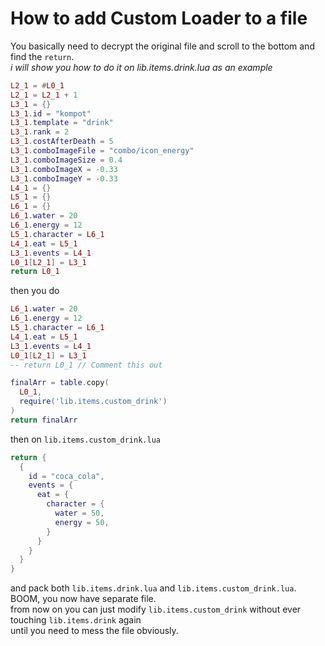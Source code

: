 # How to add Custom Loader to a file
You basically need to decrypt the original file and scroll to the bottom and find the `return`.<br>
_i will show you how to do it on lib.items.drink.lua as an example_
```lua
L2_1 = #L0_1
L2_1 = L2_1 + 1
L3_1 = {}
L3_1.id = "kompot"
L3_1.template = "drink"
L3_1.rank = 2
L3_1.costAfterDeath = 5
L3_1.comboImageFile = "combo/icon_energy"
L3_1.comboImageSize = 0.4
L3_1.comboImageX = -0.33
L3_1.comboImageY = -0.33
L4_1 = {}
L5_1 = {}
L6_1 = {}
L6_1.water = 20
L6_1.energy = 12
L5_1.character = L6_1
L4_1.eat = L5_1
L3_1.events = L4_1
L0_1[L2_1] = L3_1
return L0_1
```
then you do 
```lua
L6_1.water = 20
L6_1.energy = 12
L5_1.character = L6_1
L4_1.eat = L5_1
L3_1.events = L4_1
L0_1[L2_1] = L3_1
-- return L0_1 // Comment this out

finalArr = table.copy(
  L0_1,
  require('lib.items.custom_drink')
)
return finalArr
```
then on `lib.items.custom_drink.lua`
```lua
return {
  {
    id = "coca_cola",
    events = {
      eat = {
        character = {
          water = 50,
          energy = 50,
        }
      }
    }
  }
}
```
and pack both `lib.items.drink.lua` and `lib.items.custom_drink.lua`.<br>
BOOM, you now have separate file. <br>
from now on you can just modify `lib.items.custom_drink` without ever touching `lib.items.drink` again<br>
until you need to mess the file obviously.

